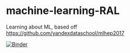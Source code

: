# machine-learning-RAL

Learning about ML, based off https://github.com/yandexdataschool/mlhep2017

[![Binder](https://mybinder.org/badge_logo.svg)](https://mybinder.org/v2/gh/catherineb03/machine-learning-RAL/master)
